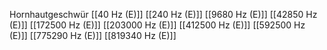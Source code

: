 Hornhautgeschwür
[[40 Hz (E)]]
[[240 Hz (E)]]
[[9680 Hz (E)]]
[[42850 Hz (E)]]
[[172500 Hz (E)]]
[[203000 Hz (E)]]
[[412500 Hz (E)]]
[[592500 Hz (E)]]
[[775290 Hz (E)]]
[[819340 Hz (E)]]